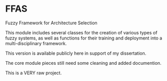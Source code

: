 # FFAS
Fuzzy Framework for Architecture Selection

This module includes several classes for the creation of various types of fuzzy systems, 
as well as functions for their training and deployment into a multi-disciplinary framework. 

This version is available publicly here in support of my dissertation. 

The core module pieces still need some cleaning and added documention. 

This is a VERY raw project.
